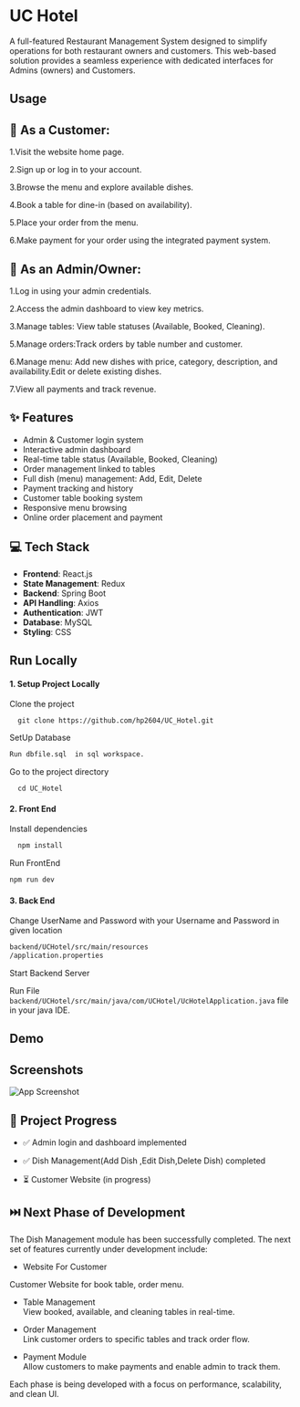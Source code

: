
# UC Hotel
A full-featured Restaurant Management System designed to simplify operations for both restaurant owners and customers. This web-based solution provides a seamless experience with dedicated interfaces for Admins (owners) and Customers.




## Usage

## 👤 As a Customer:

1.Visit the website home page.

2.Sign up or log in to your account.

3.Browse the menu and explore available dishes.

4.Book a table for dine-in (based on availability).

5.Place your order from the menu.

6.Make payment for your order using the integrated payment system.

## 🔐 As an Admin/Owner:
1.Log in using your admin credentials.

2.Access the admin dashboard to view key metrics.

3.Manage tables: View table statuses (Available, Booked, Cleaning).

5.Manage orders:Track orders by table number and customer.

6.Manage menu: Add new dishes with price, category, description, and availability.Edit or delete existing dishes.

7.View all payments and track revenue.

## ✨ Features

- Admin & Customer login system
- Interactive admin dashboard
- Real-time table status (Available, Booked, Cleaning)
- Order management linked to tables
- Full dish (menu) management: Add, Edit, Delete
- Payment tracking and history
- Customer table booking system
- Responsive menu browsing
- Online order placement and payment





## 💻 Tech Stack

- **Frontend**: React.js
- **State Management**: Redux
- **Backend**: Spring Boot 
- **API Handling**: Axios
- **Authentication**: JWT 
- **Database**:  MySQL 
- **Styling**: CSS 



## Run Locally

#### 1. Setup Project Locally 

Clone the project

```vash
  git clone https://github.com/hp2604/UC_Hotel.git
```
SetUp Database

```bash 
Run dbfile.sql  in sql workspace.
```

Go to the project directory

```
  cd UC_Hotel
```
#### 2. Front End 

Install dependencies

```bash
  npm install
```

Run FrontEnd
```bash
npm run dev
```

#### 3. Back End 
Change UserName and Password with your Username and Password in given location
```bash
backend/UCHotel/src/main/resources
/application.properties
```
Start Backend Server


Run File ``` backend/UCHotel/src/main/java/com/UCHotel/UcHotelApplication.java``` file in your java IDE. 







## Demo



## Screenshots

![App Screenshot](https://via.placeholder.com/468x300?text=App+Screenshot+Here)


## 🚧 Project Progress

- ✅ Admin login and dashboard implemented
- ✅ Dish Management(Add Dish ,Edit Dish,Delete Dish) completed


- ⏳ Customer Website (in progress)


## ⏭️ Next Phase of Development

The Dish Management module has been successfully completed. The next set of features currently under development include:

- Website For Customer 

Customer Website for book table, order menu.

-  Table Management  
  View booked, available, and cleaning tables in real-time.

-  Order Management  
  Link customer orders to specific tables and track order flow.

- Payment Module  
  Allow customers to make payments and enable admin to track them.


Each phase is being developed with a focus on performance, scalability, and clean UI.
